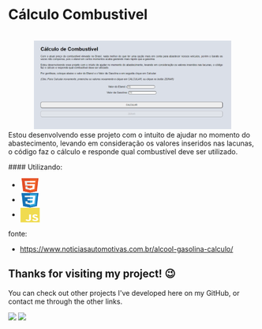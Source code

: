 # Cálculo Combustivel
<br>
<div align="center">
<img src="./src/print.png" width="400px">
</div>

<div align="justify>"
Com o atual preço do combustível elevado no Brasil, nada melhor do que ter uma opção mais em conta para abastecer nossos veículos, porém o barato as vezes não compensa, pois o etanol em certos momentos acaba gastando mais rápido que a gasolina.

Estou desenvolvendo esse projeto com o intuito de ajudar no momento do abastecimento, levando em consideração os valores inseridos nas lacunas, o código faz o cálculo e responde qual combustível deve ser utilizado.

</div>
#### Utilizando:

* <img align="center" alt="HTML" height="30" width="40" src="https://raw.githubusercontent.com/devicons/devicon/master/icons/html5/html5-original.svg">
* <img align="center" alt="CSS" height="30" width="40" src="https://raw.githubusercontent.com/devicons/devicon/master/icons/css3/css3-original.svg">
* <img align="center" alt="Js" height="30" width="40" src="https://raw.githubusercontent.com/devicons/devicon/master/icons/javascript/javascript-plain.svg">

fonte:
* https://www.noticiasautomotivas.com.br/alcool-gasolina-calculo/

## Thanks for visiting my project! 😉
You can check out other projects I've developed here on my GitHub, or contact me through the other links.

<a href = "mailto:joaoaccastro@gmail.com"><img src="https://img.shields.io/badge/-Gmail-%23333?style=for-the-badge&logo=gmail&logoColor=white" target="_blank"></a>
<a href="https://www.linkedin.com/in/joao-ac-castro" target="_blank"><img src="https://img.shields.io/badge/-LinkedIn-%230077B5?style=for-the-badge&logo=linkedin&logoColor=white" target="_blank"></a> 
